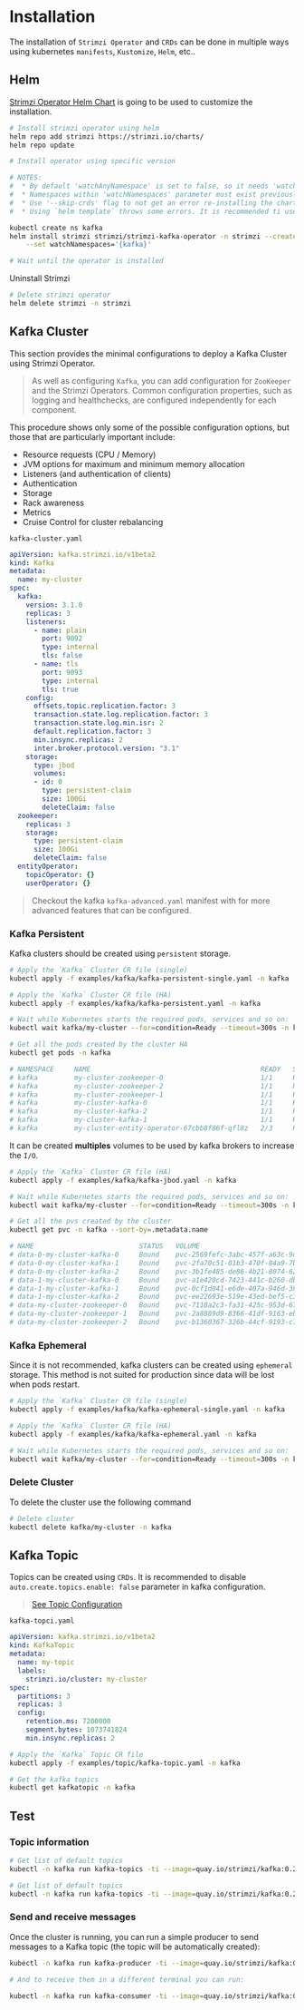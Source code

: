 # Installation

The installation of `Strimzi Operator` and `CRDs` can be done in multiple ways using kubernetes `manifests`, `Kustomize`, `Helm`, etc..

## Helm

[Strimzi Operator Helm Chart](https://github.com/strimzi/strimzi-kafka-operator/tree/main/helm-charts/helm3/strimzi-kafka-operator) is going to be used to customize the installation.

```bash
# Install strimzi operator using helm
helm repo add strimzi https://strimzi.io/charts/
helm repo update

# Install operator using specific version

# NOTES: 
#  * By default 'watchAnyNamespace' is set to false, so it needs 'watchNamespaces' to be set.
#  * Namespaces within 'watchNamespaces' parameter must exist previously (i.e kafka)
#  * Use '--skip-crds' flag to not get an error re-installing the chart installing the crds.
#  * Using `helm template` throws some errors. It is recommended ti use `helm install` cli instead.

kubectl create ns kafka
helm install strimzi strimzi/strimzi-kafka-operator -n strimzi --create-namespace --version 0.28.0 --wait \
    --set watchNamespaces='{kafka}'

# Wait until the operator is installed
```

Uninstall Strimzi

```bash
# Delete strimzi operator
helm delete strimzi -n strimzi 
```

## Kafka Cluster

This section provides the minimal configurations to deploy a Kafka Cluster using Strimzi Operator.

> As well as configuring `Kafka`, you can add configuration for `ZooKeeper` and the Strimzi Operators. Common configuration properties, such as logging and healthchecks, are configured independently for each component.

This procedure shows only some of the possible configuration options, but those that are particularly important include:

* Resource requests (CPU / Memory)
* JVM options for maximum and minimum memory allocation
* Listeners (and authentication of clients)
* Authentication
* Storage
* Rack awareness
* Metrics
* Cruise Control for cluster rebalancing

`kafka-cluster.yaml`

```yaml
apiVersion: kafka.strimzi.io/v1beta2
kind: Kafka
metadata:
  name: my-cluster
spec:
  kafka:
    version: 3.1.0
    replicas: 3
    listeners:
      - name: plain
        port: 9092
        type: internal
        tls: false
      - name: tls
        port: 9093
        type: internal
        tls: true
    config:
      offsets.topic.replication.factor: 3
      transaction.state.log.replication.factor: 3
      transaction.state.log.min.isr: 2
      default.replication.factor: 3
      min.insync.replicas: 2
      inter.broker.protocol.version: "3.1"
    storage:
      type: jbod
      volumes:
      - id: 0
        type: persistent-claim
        size: 100Gi
        deleteClaim: false
  zookeeper:
    replicas: 3
    storage:
      type: persistent-claim
      size: 100Gi
      deleteClaim: false
  entityOperator:
    topicOperator: {}
    userOperator: {}
```

> Checkout the kafka `kafka-advanced.yaml` manifest with for more advanced features that can be configured.

### Kafka Persistent

Kafka clusters should be created using `persistent` storage.

```bash
# Apply the `Kafka` Cluster CR file (single)
kubectl apply -f examples/kafka/kafka-persistent-single.yaml -n kafka 

# Apply the `Kafka` Cluster CR file (HA)
kubectl apply -f examples/kafka/kafka-persistent.yaml -n kafka 

# Wait while Kubernetes starts the required pods, services and so on:
kubectl wait kafka/my-cluster --for=condition=Ready --timeout=300s -n kafka 

# Get all the pods created by the cluster HA
kubectl get pods -n kafka

# NAMESPACE     NAME                                          READY   STATUS      RESTARTS      AGE
# kafka         my-cluster-zookeeper-0                        1/1     Running     0             4m24s
# kafka         my-cluster-zookeeper-2                        1/1     Running     0             4m24s
# kafka         my-cluster-zookeeper-1                        1/1     Running     0             4m24s
# kafka         my-cluster-kafka-0                            1/1     Running     0             3m57s
# kafka         my-cluster-kafka-2                            1/1     Running     0             3m57s
# kafka         my-cluster-kafka-1                            1/1     Running     0             3m57s
# kafka         my-cluster-entity-operator-67cbb8f86f-qfl8z   2/3     Running     1 (66s ago)   3m17s
```

It can be created **multiples** volumes to be used by kafka brokers to increase the `I/O`.

```bash
# Apply the `Kafka` Cluster CR file (HA)
kubectl apply -f examples/kafka/kafka-jbod.yaml -n kafka 

# Wait while Kubernetes starts the required pods, services and so on:
kubectl wait kafka/my-cluster --for=condition=Ready --timeout=300s -n kafka 

# Get all the pvs created by the cluster
kubectl get pvc -n kafka --sort-by=.metadata.name

# NAME                          STATUS   VOLUME                                     CAPACITY   ACCESS MODES   STORAGECLASS   AGE
# data-0-my-cluster-kafka-0     Bound    pvc-2569fefc-3abc-457f-a63c-9ddbd70e247a   100Gi      RWO            local-path     5m39s
# data-0-my-cluster-kafka-1     Bound    pvc-2fa70c51-01b3-470f-84a9-7ba8b6e3519b   100Gi      RWO            local-path     3m24s
# data-0-my-cluster-kafka-2     Bound    pvc-3b1fe485-de86-4b21-8074-622d236226c7   100Gi      RWO            local-path     3m24s
# data-1-my-cluster-kafka-0     Bound    pvc-a1e420cd-7423-441c-b260-dbba5086ea5b   100Gi      RWO            local-path     3m24s
# data-1-my-cluster-kafka-1     Bound    pvc-0cf1d041-e6de-407a-946d-38596961d6e3   100Gi      RWO            local-path     3m24s
# data-1-my-cluster-kafka-2     Bound    pvc-ee22693e-519e-43ed-bef5-c36357262a7d   100Gi      RWO            local-path     3m24s
# data-my-cluster-zookeeper-0   Bound    pvc-7118a2c3-fa31-425c-953d-6774229ca910   100Gi      RWO            local-path     6m4s
# data-my-cluster-zookeeper-1   Bound    pvc-2a8889d9-8366-41df-9163-eb18ea73e01e   100Gi      RWO            local-path     3m51s
# data-my-cluster-zookeeper-2   Bound    pvc-b1360367-326b-44cf-9193-c738e66231fb   100Gi      RWO            local-path     3m51s
```

### Kafka Ephemeral

Since it is not recommended, kafka clusters can be created using `ephemeral` storage.
This method is not suited for production since data will be lost when pods restart.

```bash
# Apply the `Kafka` Cluster CR file (single)
kubectl apply -f examples/kafka/kafka-ephemeral-single.yaml -n kafka 

# Apply the `Kafka` Cluster CR file (HA)
kubectl apply -f examples/kafka/kafka-ephemeral.yaml -n kafka 

# Wait while Kubernetes starts the required pods, services and so on:
kubectl wait kafka/my-cluster --for=condition=Ready --timeout=300s -n kafka 
```

### Delete Cluster

To delete the cluster use the following command

```bash
# Delete cluster
kubectl delete kafka/my-cluster -n kafka 
```

## Kafka Topic

Topics can be created using `CRDs`.
It is recommended to disable `auto.create.topics.enable: false` parameter in kafka configuration.

> [See Topic Configuration](https://docs.confluent.io/platform/current/installation/configuration/topic-configs.html)

`kafka-topci.yaml`

```yaml
apiVersion: kafka.strimzi.io/v1beta2
kind: KafkaTopic
metadata:
  name: my-topic
  labels:
    strimzi.io/cluster: my-cluster
spec:
  partitions: 3
  replicas: 3
  config:
    retention.ms: 7200000
    segment.bytes: 1073741824
    min.insync.replicas: 2
```

```bash
# Apply the `Kafka` Topic CR file 
kubectl apply -f examples/topic/kafka-topic.yaml -n kafka 

# Get the kafka topics
kubectl get kafkatopic -n kafka
```

## Test

### Topic information

```bash
# Get list of default topics
kubectl -n kafka run kafka-topics -ti --image=quay.io/strimzi/kafka:0.28.0-kafka-3.1.0 --rm=true --restart=Never -- bin/kafka-topics.sh --bootstrap-server my-cluster-kafka-bootstrap:9092 --list

# Get list of default topics
kubectl -n kafka run kafka-topics -ti --image=quay.io/strimzi/kafka:0.28.0-kafka-3.1.0 --rm=true --restart=Never -- bin/kafka-topics.sh --bootstrap-server my-cluster-kafka-bootstrap:9092 --describe --topic my-topic
```

### Send and receive messages

Once the cluster is running, you can run a simple producer to send messages to a Kafka topic (the topic will be automatically created):

```bash
kubectl -n kafka run kafka-producer -ti --image=quay.io/strimzi/kafka:0.28.0-kafka-3.1.0 --rm=true --restart=Never -- bin/kafka-console-producer.sh --bootstrap-server my-cluster-kafka-bootstrap:9092 --topic my-topic

# And to receive them in a different terminal you can run:

kubectl -n kafka run kafka-consumer -ti --image=quay.io/strimzi/kafka:0.28.0-kafka-3.1.0 --rm=true --restart=Never -- bin/kafka-console-consumer.sh --bootstrap-server my-cluster-kafka-bootstrap:9092 --topic my-topic --from-beginning --consumer-property group.id=my-group
```
